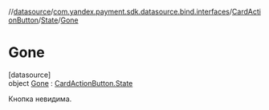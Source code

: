 //[datasource](../../../../../index.md)/[com.yandex.payment.sdk.datasource.bind.interfaces](../../../index.md)/[CardActionButton](../../index.md)/[State](../index.md)/[Gone](index.md)

# Gone

[datasource]\
object [Gone](index.md) : [CardActionButton.State](../index.md)

Кнопка невидима.
